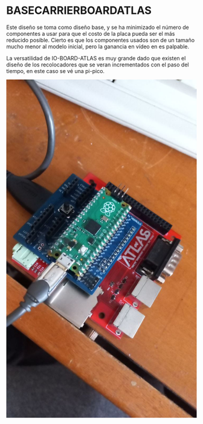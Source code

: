 # BASECARRIERBOARDATLAS 
Este diseño se toma como diseño base, y se ha minimizado el número de componentes a usar para que el costo de la placa pueda ser el más reducido posible.
Cierto es que los componentes usados son de un tamaño mucho menor al modelo inicial, pero la ganancia en vídeo en es palpable.

La versatilidad de IO-BOARD-ATLAS es muy grande dado que existen el diseño de los recolocadores que se veran incrementados con el paso del tiempo, en este caso se vé una pi-pico.

![MULTIPURPOSE IO-BOARD-ATLAS](https://github.com/AtlasFPGA/BASECARRIERBOARDATLAS/blob/main/Uso_de_recolocadores_en_IO-BOARD-ATLAS.jpg)
